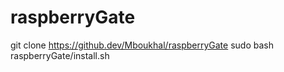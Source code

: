 # raspberryGate

git clone https://github.dev/Mboukhal/raspberryGate
sudo bash raspberryGate/install.sh
